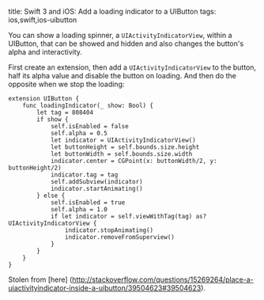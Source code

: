 title: Swift 3 and iOS: Add a loading indicator to a UIButton
tags: ios,swift,ios-uibutton

You can show a loading spinner, a `UIActivityIndicatorView`, within a UIButton, that can be showed and hidden and also changes the button's alpha and interactivity.

First create an extension, then add a `UIActivityIndicatorView` to the button, half its alpha value and disable the button on loading. And then do the opposite when we stop the loading:

    extension UIButton {
        func loadingIndicator(_ show: Bool) {
            let tag = 808404
            if show {
                self.isEnabled = false
                self.alpha = 0.5
                let indicator = UIActivityIndicatorView()
                let buttonHeight = self.bounds.size.height
                let buttonWidth = self.bounds.size.width
                indicator.center = CGPoint(x: buttonWidth/2, y: buttonHeight/2)
                indicator.tag = tag
                self.addSubview(indicator)
                indicator.startAnimating()
            } else {
                self.isEnabled = true
                self.alpha = 1.0
                if let indicator = self.viewWithTag(tag) as? UIActivityIndicatorView {
                    indicator.stopAnimating()
                    indicator.removeFromSuperview()
                }
            }
        }
    }

Stolen from [here] (http://stackoverflow.com/questions/15269264/place-a-uiactivityindicator-inside-a-uibutton/39504623#39504623).
